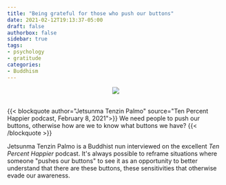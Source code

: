 ```yaml
---
title: "Being grateful for those who push our buttons"
date: 2021-02-12T19:13:37-05:00
draft: false
authorbox: false
sidebar: true
tags:
- psychology
- gratitude
categories:
- Buddhism
---
```

<center><img src="/images/2021/02/12/buddha_head.png"></center><br>

{{< blockquote author="Jetsunma Tenzin Palmo" source="Ten Percent Happier podcast, February 8, 2021">}}
We need people to push our buttons, otherwise how are we to know what buttons we have?
{{< /blockquote >}}

Jetsunma Tenzin Palmo is a Buddhist nun interviewed on the excellent _Ten Percent Happier_ podcast. It's always possible to reframe situations where someone "pushes our buttons" to see it as an opportunity to better understand that there are these buttons, these sensitivities that otherwise evade our awareness. 

